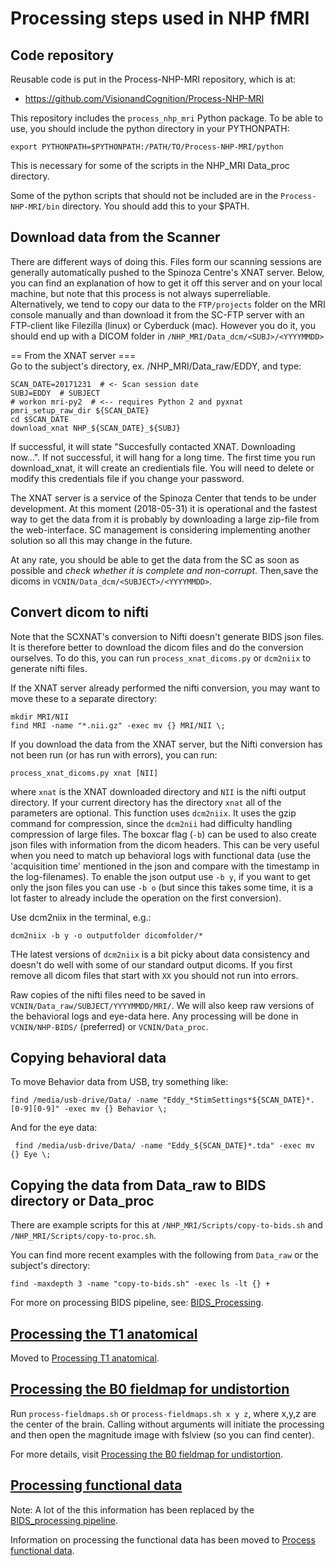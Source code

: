 Processing steps used in NHP fMRI
=================================

Code repository
---------------
Reusable code is put in the Process-NHP-MRI repository, which is at:

* https://github.com/VisionandCognition/Process-NHP-MRI

This repository includes the `process_nhp_mri` Python package. To be able
to use, you should include the python directory in your PYTHONPATH:

    export PYTHONPATH=$PYTHONPATH:/PATH/TO/Process-NHP-MRI/python

This is necessary for some of the scripts in the NHP_MRI Data_proc directory.

Some of the python scripts that should not be included are in the
`Process-NHP-MRI/bin` directory. You should add this to your $PATH.


Download data from the Scanner
------------------------------

There are different ways of doing this. Files form our scanning sessions are generally automatically pushed to the Spinoza Centre's XNAT server. Below, you can find an explanation of how to get it off this server and on your local machine, but note that this process is not always superreliable. Alternatively, we tend to copy our data to the `FTP/projects` folder on the MRI console manually and than download it from the SC-FTP server with an FTP-client like Filezilla (linux) or Cyberduck (mac). However you do it, you should end up with a DICOM folder in `/NHP_MRI/Data_dcm/<SUBJ>/<YYYYMMDD>`

== From the XNAT server ===    
Go to the subject's directory, ex. /NHP_MRI/Data_raw/EDDY, and type:

    SCAN_DATE=20171231  # <- Scan session date
    SUBJ=EDDY  # SUBJECT
    # workon mri-py2  # <-- requires Python 2 and pyxnat
    pmri_setup_raw_dir ${SCAN_DATE}
    cd $SCAN_DATE
    download_xnat NHP_${SCAN_DATE}_${SUBJ}
    
If successful, it will state "Succesfully contacted XNAT. Downloading now...". If not successful, it will hang for a long time. The first time you run download_xnat, it will create an credientials file. You will need to delete or modify this credentials file if you change your password.

The XNAT server is a service of the Spinoza Center that tends to be under development. At this moment (2018-05-31) it is operational and the fastest way to get the data from it is probably by downloading a large zip-file from the web-interface. SC management is considering implementing another solution so all this may change in the future.

At any rate, you should be able to get the data from the SC as soon as possible and *check whether it is complete and non-corrupt*. Then,save the dicoms in `VCNIN/Data_dcm/<SUBJECT>/<YYYYMMDD>`.

Convert dicom to nifti
----------------------

Note that the SCXNAT's conversion to Nifti doesn't generate BIDS json files. It is therefore better to download the dicom files and do the conversion ourselves. To do this, you can run `process_xnat_dicoms.py` or `dcm2niix` to generate nifti files.

If the XNAT server already performed the nifti conversion, you may want to move these to a separate directory:

    mkdir MRI/NII
    find MRI -name "*.nii.gz" -exec mv {} MRI/NII \;

If you download the data from the XNAT server, but the Nifti conversion has not been run (or has run with errors), you can run:

    process_xnat_dicoms.py xnat [NII]

where `xnat` is the XNAT downloaded directory and `NII` is the nifti output directory. If your current directory has the directory `xnat` all of the parameters are optional. This function uses `dcm2niix`. It uses the gzip command for compression, since the `dcm2nii` had difficulty handling compression of large files. The boxcar flag (`-b`) can be used to also create json files with information from the dicom headers. This can be very useful when you need to match up behavioral logs with functional data (use the 'acquisition time' mentioned in the json and compare with the timestamp in the log-filenames). To enable the json output use `-b y`, if you want to get only the json files you can use `-b o` (but since this takes some time, it is a lot faster to already include the operation on the first conversion).

Use dcm2niix in the terminal, e.g.:

    dcm2niix -b y -o outputfolder dicomfolder/*

THe latest versions of `dcm2niix` is a bit picky about data consistency and doesn't do well with some of our standard output dicoms. If you first remove all dicom files that start with `XX` you should not run into errors.

Raw copies of the nifti files need to be saved in `VCNIN/Data_raw/SUBJECT/YYYYMMDD/MRI/`. We will also keep raw versions of the behavioral logs and eye-data here. Any processing will be done in `VCNIN/NHP-BIDS/` (preferred) or `VCNIN/Data_proc`.
    
Copying behavioral data
-----------------------

To move Behavior data from USB, try something like:

    find /media/usb-drive/Data/ -name "Eddy_*StimSettings*${SCAN_DATE}*.[0-9][0-9]" -exec mv {} Behavior \;

And for the eye data:

     find /media/usb-drive/Data/ -name "Eddy_${SCAN_DATE}*.tda" -exec mv {} Eye \;

Copying the data from Data_raw to BIDS directory or Data_proc
-------------------------------------------------------------

There are example scripts for this at `/NHP_MRI/Scripts/copy-to-bids.sh` and `/NHP_MRI/Scripts/copy-to-proc.sh`.

You can find more recent examples with the following from `Data_raw` or the subject's directory:

    find -maxdepth 3 -name "copy-to-bids.sh" -exec ls -lt {} +

For more on processing BIDS pipeline, see: [BIDS_Processing](BIDS_processing.md).

[Processing the T1 anatomical](Process_T1_anatomical.md)
------------------------------

Moved to [Processing T1 anatomical](Process_T1_anatomical.md).


[Processing the B0 fieldmap for undistortion](Processing_B0_fieldmap_for_undistortion.md)
---------------------------------------------

Run `process-fieldmaps.sh` or `process-fieldmaps.sh x y z`, where x,y,z are the center of the brain.
Calling without arguments will initiate the processing and then open the magnitude image with fslview (so you can find center).

For more details, visit [Processing the B0 fieldmap for undistortion](Processing_B0_fieldmap_for_undistortion.md).

[Processing functional data](Process_functional_data.md)
----------------------------

Note: A lot of the this information has been replaced by the [BIDS_processing pipeline](BIDS_processing.md).

Information on processing the functional data has been moved to [Process functional data](Process_functional_data.md).
